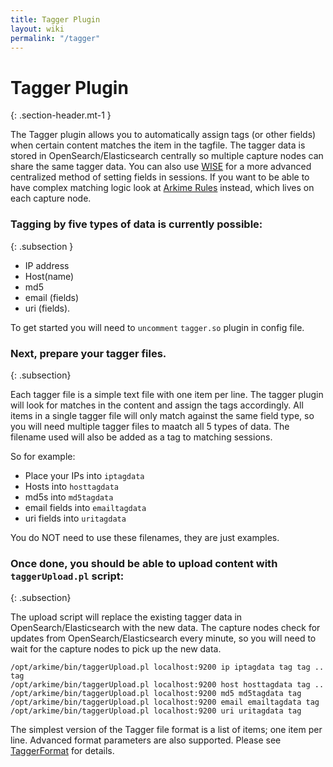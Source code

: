 ```yaml
---
title: Tagger Plugin
layout: wiki
permalink: "/tagger"
---
```


<div class="full-height-and-width-container with-footer p-3" markdown="1">

# Tagger Plugin
{: .section-header.mt-1 }

The Tagger plugin allows you to automatically assign tags (or other fields) when certain content matches the item in the tagfile.
The tagger data is stored in OpenSearch/Elasticsearch centrally so multiple capture nodes can share the same tagger data.
You can also use [WISE](wise) for a more advanced centralized method of setting fields in sessions.
If you want to be able to have complex matching logic look at [Arkime Rules](rules) instead, which lives on each capture node.

### Tagging by five types of data is currently possible:
{: .subsection }

* IP address
* Host(name)
* md5
* email (fields)
* uri (fields).

To get started you will need to `uncomment` `tagger.so`  plugin in config file.

### Next, prepare your tagger files.
{: .subsection}

Each tagger file is a simple text file with one item per line.
The tagger plugin will look for matches in the content and assign the tags accordingly.
All items in a single tagger file will only match against the same field type, so you will need multiple tagger files to maatch all 5 types of data.
The filename used will also be added as a tag to matching sessions.

So for example:
* Place your IPs into `iptagdata`
* Hosts into `hosttagdata`
* md5s into `md5tagdata`
* email fields into `emailtagdata`
* uri fields into `uritagdata`

You do NOT need to use these filenames, they are just examples.

### Once done, you should be able to upload content with `taggerUpload.pl` script:
{: .subsection}

The upload script will replace the existing tagger data in OpenSearch/Elasticsearch with the new data.
The capture nodes check for updates from OpenSearch/Elasticsearch every minute, so you will need to wait for the capture nodes to pick up the new data.

 ```
/opt/arkime/bin/taggerUpload.pl localhost:9200 ip iptagdata tag tag .. tag
/opt/arkime/bin/taggerUpload.pl localhost:9200 host hosttagdata tag ..
/opt/arkime/bin/taggerUpload.pl localhost:9200 md5 md5tagdata tag
/opt/arkime/bin/taggerUpload.pl localhost:9200 email emailtagdata tag
/opt/arkime/bin/taggerUpload.pl localhost:9200 uri uritagdata tag
```


The simplest version of the Tagger file format is a list of items; one item per line. Advanced format parameters are also supported. Please see [TaggerFormat](taggerformat) for details.

</div>
